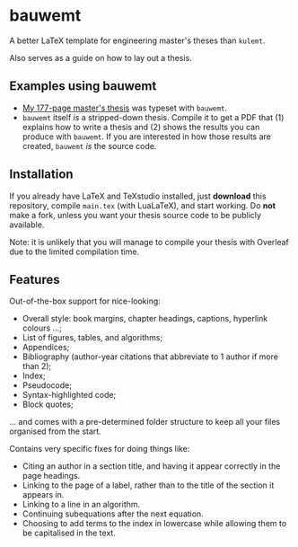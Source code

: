 # bauwemt
A better LaTeX template for engineering master's theses than `kulemt`.

Also serves as a guide on how to lay out a thesis.

## Examples using bauwemt
- [My 177-page master's thesis](https://bauwenst.github.io/cdn/doc/pdf/2023/masterthesis.pdf) was typeset with `bauwemt`.
- `bauwemt` itself *is* a stripped-down thesis. Compile it to get a PDF that (1) explains how to write a thesis and (2) shows the results you can produce with `bauwemt`. If you are interested in how those results are created, `bauwemt` *is* the source code.

## Installation
If you already have LaTeX and TeXstudio installed, just **download** this repository, compile `main.tex` (with LuaLaTeX), and start working. Do **not** make a fork, unless you want your thesis source code to be publicly available.

Note: it is unlikely that you will manage to compile your thesis with Overleaf due to the limited compilation time.

## Features
Out-of-the-box support for nice-looking:
- Overall style: book margins, chapter headings, captions, hyperlink colours ...;
- List of figures, tables, and algorithms;
- Appendices;
- Bibliography (author-year citations that abbreviate to 1 author if more than 2);
- Index;
- Pseudocode;
- Syntax-highlighted code;
- Block quotes;

... and comes with a pre-determined folder structure to keep all your files organised from the start.

Contains very specific fixes for doing things like:
- Citing an author in a section title, and having it appear correctly in the page headings.
- Linking to the page of a label, rather than to the title of the section it appears in.
- Linking to a line in an algorithm.
- Continuing subequations after the next equation.
- Choosing to add terms to the index in lowercase while allowing them to be capitalised in the text.
